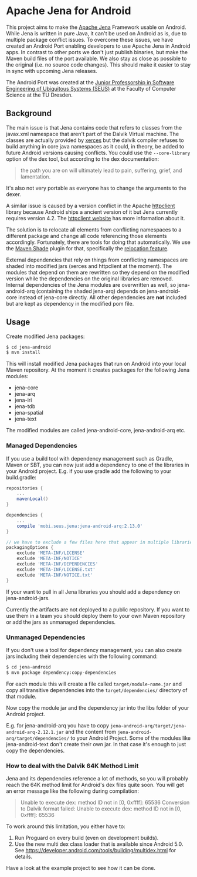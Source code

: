 # Apache Jena for Android

This project aims to make the [Apache Jena](http://jena.apache.org/) Framework usable on Android. While Jena is written in pure Java, it can't be used on Android as is, due to multiple package conflict issues. To overcome these issues, we have created an Android Port enabling developers to use Apache Jena in Android apps. In contrast to other ports we don't just publish binaries, but make the Maven build files of the port available. We also stay as close as possible to the original (i.e. no source code changes).
This should make it easier to stay in sync with upcoming Jena releases.

The Android Port was created at the [Junior Professorship in Software Engineering of Ubiquitous Systems (SEUS)](http://seus.inf.tu-dresden.de/) at the Faculty of Computer Science at the TU Dresden.

## Background
The main issue is that Jena contains code that refers to classes from the javax.xml namespace that aren't part of the Dalvik Virtual machine. The classes are actually provided by [xerces](https://xerces.apache.org/) but the dalvik compiler refuses to build anything in core java namespaces as it could, in theory, be added to future Android versions causing conflicts. You could use the `--core-library` option of the dex tool, but according to the dex documentation:
   
> the path you are on will ultimately lead to pain, suffering, grief, and lamentation.
   
It's also not very portable as everyone has to change the arguments to the dexer.

A similar issue is caused by a version conflict in the Apache [httpclient](https://hc.apache.org/httpcomponents-client-ga/index.html) library because Android ships a ancient version of it but Jena currently requires version 4.2. The [httpclient website](https://hc.apache.org/httpcomponents-client-4.3.x/android-port.html) has more information about it.

The solution is to relocate all elements from conflicting namespaces to a different package and change all code referencing those elements accordingly. Fortunately, there are tools for doing that automatically. We use the [Maven Shade](https://Maven.apache.org/plugins/Maven-shade-plugin/) plugin for that, specifically the [relocation feature](https://Maven.apache.org/plugins/Maven-shade-plugin/examples/class-relocation.html).

External dependencies that rely on things from conflicting namespaces are shaded into modified jars (xerces and httpclient at the moment). The modules that depend on them are rewritten so they depend on the modified version while the dependencies on the original libraries are removed.
Internal dependencies of the Jena modules are overwritten as well, so jena-android-arq (containing the shaded jena-arq) depends on jena-android-core instead of jena-core directly.
All other dependencies are **not** included but are kept as dependency in the modified pom file.

## Usage

Create modified Jena packages:

```bash
$ cd jena-android
$ mvn install
```

This will install modified Jena packages that run on Android into your local Maven repository. At the moment it creates packages for the following Jena modules:

 * jena-core
 * jena-arq
 * jena-iri
 * jena-tdb
 * jena-spatial
 * jena-text

The modified modules are called jena-android-core, jena-android-arq etc.

### Managed Dependencies
If you use a build tool with dependency management such as Gradle, Maven or SBT, you can now just add a dependency to one of the libraries in your Android project.
E.g. if you use gradle add the following to your build.gradle:

```groovy
repositories {
    ...
    mavenLocal()
}

dependencies {
    ...
    compile 'mobi.seus.jena:jena-android-arq:2.13.0'
}

// we have to exclude a few files here that appear in multiple libraries
packagingOptions {
    exclude 'META-INF/LICENSE'
    exclude 'META-INF/NOTICE'
    exclude 'META-INF/DEPENDENCIES'
    exclude 'META-INF/LICENSE.txt'
    exclude 'META-INF/NOTICE.txt'
}
```

If your want to pull in all Jena libraries you should add a dependency on jena-android-jars.

Currently the artifacts are not deployed to a public repository. If you want to use them in a team you should deploy them to your own Maven repository or add the jars as unmanaged dependencies.

### Unmanaged Dependencies

If you don't use a tool for dependency management, you can also create jars including their dependencies with the following command:

```bash
$ cd jena-android
$ mvn package dependency:copy-dependencies
```
For each module this will create a file called `target/module-name.jar` and copy all transitive dependencies into the `target/dependencies/` directory of that module.

Now copy the module jar and the dependency jar into the libs folder of your Android project.
 
E.g. for jena-android-arq you have to copy `jena-android-arq/target/jena-android-arq-2.12.1.jar` and the content from `jena-android-arq/target/dependencies/` to your Android Project. Some of the modules like jena-android-text don't create their own jar. In that case it's enough to just copy the dependencies.

### How to deal with the Dalvik 64K Method Limit

Jena and its dependencies reference a lot of methods, so you will probably reach the 64K method limit for Android's dex files quite soon. 
You will get an error message like the following during compilation:

> Unable to execute dex: method ID not in [0, 0xffff]: 65536
> Conversion to Dalvik format failed: Unable to execute dex: method ID not in [0, 0xffff]: 65536

To work around this limitation, you either have to:

  1. Run Proguard on every build (even on development builds).
  2. Use the new multi dex class loader that is available since Android 5.0. See https://developer.android.com/tools/building/multidex.html for details.
  
Have a look at the example project to see how it can be done.
